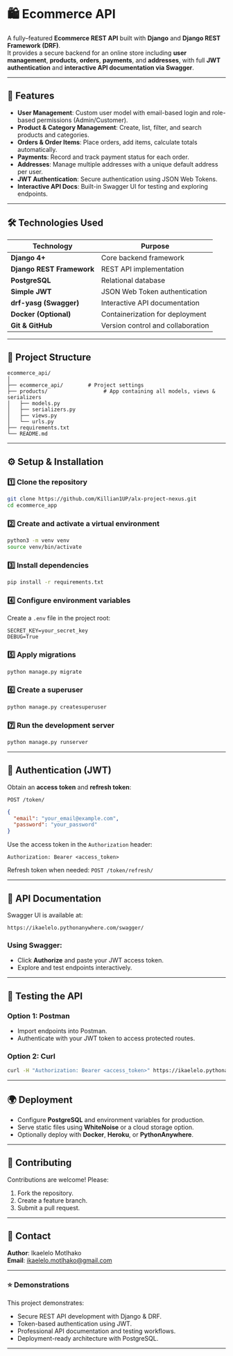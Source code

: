 # 🛍️ Ecommerce API

A fully–featured **Ecommerce REST API** built with **Django** and **Django REST Framework (DRF)**.  
It provides a secure backend for an online store including **user management**, **products**, **orders**, **payments**, and **addresses**, with full **JWT authentication** and **interactive API documentation via Swagger**.

---

## 🚀 Features

- **User Management**: Custom user model with email-based login and role-based permissions (Admin/Customer).
- **Product & Category Management**: Create, list, filter, and search products and categories.
- **Orders & Order Items**: Place orders, add items, calculate totals automatically.
- **Payments**: Record and track payment status for each order.
- **Addresses**: Manage multiple addresses with a unique default address per user.
- **JWT Authentication**: Secure authentication using JSON Web Tokens.
- **Interactive API Docs**: Built-in Swagger UI for testing and exploring endpoints.

---

## 🛠️ Technologies Used

| Technology | Purpose |
|------------|--------|
| **Django 4+** | Core backend framework |
| **Django REST Framework** | REST API implementation |
| **PostgreSQL** | Relational database |
| **Simple JWT** | JSON Web Token authentication |
| **drf-yasg (Swagger)** | Interactive API documentation |
| **Docker (Optional)** | Containerization for deployment |
| **Git & GitHub** | Version control and collaboration |

---

## 📂 Project Structure
```
ecommerce_api/
│
├── ecommerce_api/        # Project settings
├── products/                  # App containing all models, views & serializers
│   ├── models.py
│   ├── serializers.py
│   ├── views.py
│   └── urls.py
├── requirements.txt
└── README.md
```

---

## ⚙️ Setup & Installation

### 1️⃣ Clone the repository
```bash
git clone https://github.com/Killian1UP/alx-project-nexus.git
cd ecommerce_app
```

### 2️⃣ Create and activate a virtual environment
```bash
python3 -m venv venv
source venv/bin/activate
```

### 3️⃣ Install dependencies
```bash
pip install -r requirements.txt
```

### 4️⃣ Configure environment variables
Create a `.env` file in the project root:
```
SECRET_KEY=your_secret_key
DEBUG=True
```

### 5️⃣ Apply migrations
```bash
python manage.py migrate
```

### 6️⃣ Create a superuser
```bash
python manage.py createsuperuser
```

### 7️⃣ Run the development server
```bash
python manage.py runserver
```

---

## 🔐 Authentication (JWT)

Obtain an **access token** and **refresh token**:

`POST /token/`
```json
{
  "email": "your_email@example.com",
  "password": "your_password"
}
```

Use the access token in the `Authorization` header:
```
Authorization: Bearer <access_token>
```

Refresh token when needed:
`POST /token/refresh/`

---

## 📖 API Documentation

Swagger UI is available at:

```
https://ikaelelo.pythonanywhere.com/swagger/
```

### Using Swagger:
- Click **Authorize** and paste your JWT access token.
- Explore and test endpoints interactively.

---

## 🧪 Testing the API

### Option 1: Postman
- Import endpoints into Postman.
- Authenticate with your JWT token to access protected routes.

### Option 2: Curl
```bash
curl -H "Authorization: Bearer <access_token>" https://ikaelelo.pythonanywhere.com/api/users/
```

---

## 🌍 Deployment
- Configure **PostgreSQL** and environment variables for production.
- Serve static files using **WhiteNoise** or a cloud storage option.
- Optionally deploy with **Docker**, **Heroku**, or **PythonAnywhere**.

---

## 🤝 Contributing
Contributions are welcome! Please:
1. Fork the repository.
2. Create a feature branch.
3. Submit a pull request.

---

## 📧 Contact
**Author**: Ikaelelo Motlhako  
**Email**: ikaelelo.motlhako@gmail.com  

---

### ⭐ Demonstrations
This project demonstrates:
- Secure REST API development with Django & DRF.
- Token-based authentication using JWT.
- Professional API documentation and testing workflows.
- Deployment-ready architecture with PostgreSQL.

---
